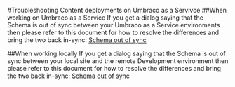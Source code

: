 #Troubleshooting Content deployments on Umbraco as a Servivce
##When working on Umbraco as a Service
If you get a dialog saying that the Schema is out of sync between your Umbraco as a Service environments then please refer to this document for how to resolve the differences and bring the two back in-sync:
[Schema out of sync](Content-Deploy-Schema/Remote/)

##When working locally
If you get a dialog saying that the Schema is out of sync between your local site and the remote Development environment then please refer to this document for how to resolve the differences and bring the two back in-sync:
[Schema out of sync](Content-Deploy-Schema/Local/)